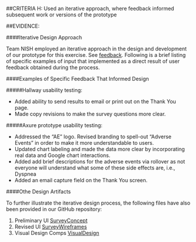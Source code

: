 ##CRITERIA H:
Used an iterative approach, where feedback informed subsequent work or versions of the prototype

##EVIDENCE:

####Iterative Design Approach

Team NISH employed an iterative approach in the design and development of our prototype for this exercise.  See [feedback](https://github.com/NishConsulting/ADS-I-BPA-Design-Prototype/blob/master/Feedback/UI%20changes.md). Following is a brief listing of specific examples of input that implemented as a direct result of user feedback obtained during the process.

####Examples of Specific Feedback That Informed Design

#####Hallway usability testing:

- Added ability to send results to email or print out on the Thank You page.
- Made copy revisions to make the survey questions more clear.  

#####Axure prototype usability testing:

- Addressed the “AE” logo.  Revised branding to spell-out “Adverse Events” in order to make it more understandable to users. 
- Updated chart labeling and made the data more clear by incorporating real data and Google chart interactions. 
- Added add brief descriptions for the adverse events via rollover as not everyone will understand what some of these side        effects are, i.e., Dyspnea
- Added an email capture field on the Thank You screen.

####Othe Design Artifacts

To further illustrate the iterative design process, the following files have also been provided in our GitHub repository:

1) Preliminary UI      [SurveyConcept](https://github.com/NishConsulting/ADS-I-BPA-Design-Prototype/blob/master/Pictures/%238%20SurveyConceptFig.png)
2) Revised UI          [SurveyWireframes](https://github.com/NishConsulting/ADS-I-BPA-Design-Prototype/blob/master/Pictures/%238%20SurveyWireframeFig.png)
3) Visual Design Comps [VisualDesign](https://github.com/NishConsulting/ADS-I-BPA-Design-Prototype/blob/master/Pictures/%238%20VisualDesignFig.png)



